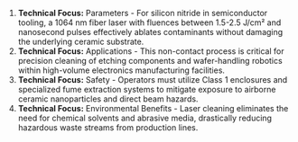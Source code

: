 1. **Technical Focus:** Parameters - For silicon nitride in semiconductor tooling, a 1064 nm fiber laser with fluences between 1.5-2.5 J/cm² and nanosecond pulses effectively ablates contaminants without damaging the underlying ceramic substrate.
2. **Technical Focus:** Applications - This non-contact process is critical for precision cleaning of etching components and wafer-handling robotics within high-volume electronics manufacturing facilities.
3. **Technical Focus:** Safety - Operators must utilize Class 1 enclosures and specialized fume extraction systems to mitigate exposure to airborne ceramic nanoparticles and direct beam hazards.
4. **Technical Focus:** Environmental Benefits - Laser cleaning eliminates the need for chemical solvents and abrasive media, drastically reducing hazardous waste streams from production lines.
